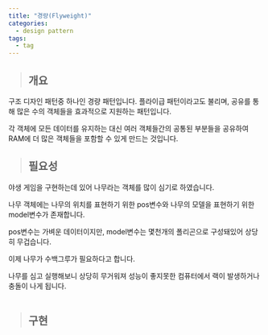 ```yaml
---
title: "경량(Flyweight)"
categories:
  - design pattern
tags:
  - tag
---
```

> ## 개요

구조 디자인 패턴중 하나인 경량 패턴입니다.
플라이급 패턴이라고도 불리며, 공유를 통해 많은 수의 객체들을 효과적으로 지원하는 패턴입니다.

각 객체에 모든 데이터를 유지하는 대신 여러 객체들간의
공통된 부분들을 공유하여 RAM에 더 많은 객체들을 포함할 수 있게 만드는 것입니다.
> ## 필요성

야생 게임을 구현하는데 있어 나무라는 객체를 많이 심기로 하였습니다.

나무 객체에는 나무의 위치를 표현하기 위한 pos변수와
나무의 모델을 표현하기 위한 model변수가 존재합니다.

pos변수는 가벼운 데이터이지만,
model변수는 몇천개의 폴리곤으로 구성돼있어 상당히 무겁습니다.

이제 나무가 수백그루가 필요하다고 합니다.

나무를 심고 실행해보니 상당히 무거워져 성능이 좋지못한 컴퓨터에서
랙이 발생하거나 충돌이 나게 됩니다.
```cpp
```

> ## 구현

